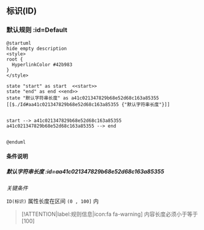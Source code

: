 ## 标识(ID) <!-- {docsify-ignore-all} -->

   

### 默认规则 :id=Default

```plantuml
@startuml
hide empty description
<style>
root {
  HyperlinkColor #42b983
}
</style>

state "start" as start  <<start>>
state "end" as end <<end>>
state "默认字符串长度" as a41c021347829b68e52d68c163a85355 [[$./Id#aa41c021347829b68e52d68c163a85355 {"默认字符串长度"}]]


start --> a41c021347829b68e52d68c163a85355 
a41c021347829b68e52d68c163a85355 --> end 


@enduml
```

#### 条件说明

##### 默认字符串长度 :id=aa41c021347829b68e52d68c163a85355


*关键条件*


`ID(标识)` 属性长度在区间 `(0 , 100]` 内

> [!ATTENTION|label:规则信息|icon:fa fa-warning]
> 内容长度必须小于等于[100]







